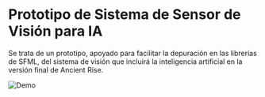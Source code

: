 # Prototipo de Sistema de Sensor de Visión para IA
Se trata de un prototipo, apoyado para facilitar la depuración en las librerías de SFML, del sistema de visión que incluirá la inteligencia artificial en la versión final de Ancient Rise.

   ![Demo](https://i.imgur.com/Br8ie9g.gif)
